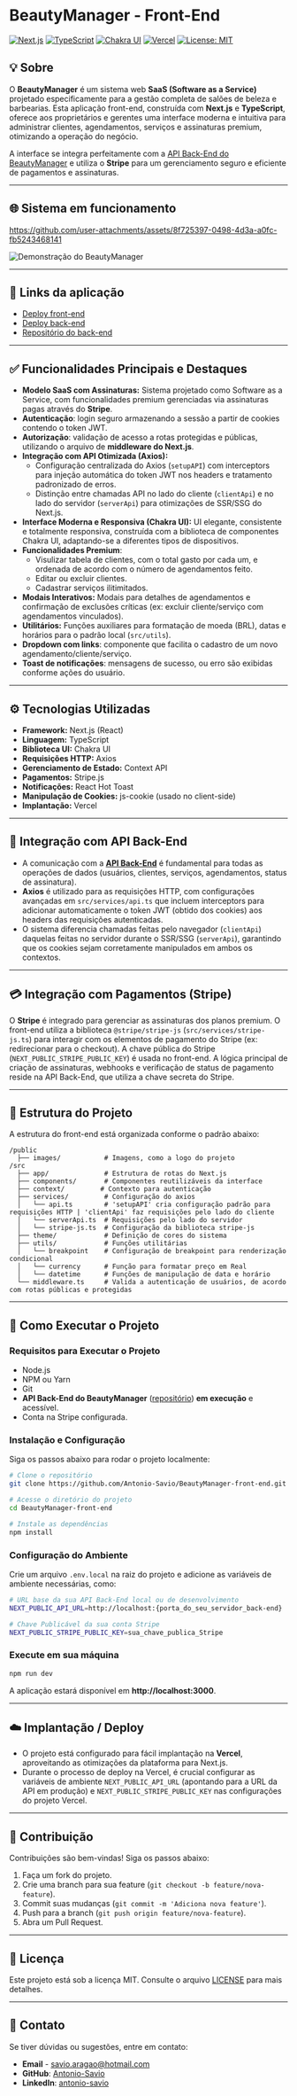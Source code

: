 # **BeautyManager - Front-End**

[![Next.js](https://img.shields.io/badge/Next.js-000000?style=flat&logo=nextdotjs&logoColor=white)](https://nextjs.org/)
[![TypeScript](https://img.shields.io/badge/TypeScript-3178C6.svg?style=flat&logo=typescript&logoColor=white)](https://www.typescriptlang.org/)
[![Chakra UI](https://img.shields.io/badge/Chakra_UI-319795?style=flat&logo=chakraui&logoColor=white)](https://chakra-ui.com/)
[![Vercel](https://img.shields.io/badge/Vercel-000000.svg?style=flat&logo=vercel&logoColor=white)](https://vercel.com/)
[![License: MIT](https://img.shields.io/badge/License-MIT-yellow.svg)](https://opensource.org/licenses/MIT)

## 💡 **Sobre**
O **BeautyManager** é um sistema web **SaaS (Software as a Service)** projetado especificamente para a gestão completa de salões de beleza e barbearias. Esta aplicação front-end, construída com **Next.js** e **TypeScript**, oferece aos proprietários e gerentes uma interface moderna e intuitiva para administrar clientes, agendamentos, serviços e assinaturas premium, otimizando a operação do negócio.

A interface se integra perfeitamente com a [API Back-End do BeautyManager](https://github.com/Antonio-Savio/BeautyManager-back-end) e utiliza o **Stripe** para um gerenciamento seguro e eficiente de pagamentos e assinaturas.

---
## 🌐 **Sistema em funcionamento**

https://github.com/user-attachments/assets/8f725397-0498-4d3a-a0fc-fb5243468141

<img src="./public/images/beauty-manager.gif" alt="Demonstração do BeautyManager">

---

## 🔗 **Links da aplicação**
- [Deploy front-end](https://beauty-manager-front-end.vercel.app/)
- [Deploy back-end](https://beauty-manager-back-end.vercel.app/)
- [Repositório do back-end](https://github.com/Antonio-Savio/BeautyManager-back-end)

---

## ✅ **Funcionalidades Principais e Destaques**
- **Modelo SaaS com Assinaturas:** Sistema projetado como Software as a Service, com funcionalidades premium gerenciadas via assinaturas pagas através do **Stripe**.
- **Autenticação**: login seguro armazenando a sessão a partir de cookies contendo o token JWT.
- **Autorização**: validação de acesso a rotas protegidas e públicas, utilizando o arquivo de **middleware do Next.js**. 
- **Integração com API Otimizada (Axios):**
    - Configuração centralizada do Axios (`setupAPI`) com interceptors para injeção automática do token JWT nos headers e tratamento padronizado de erros.
    - Distinção entre chamadas API no lado do cliente (`clientApi`) e no lado do servidor (`serverApi`) para otimizações de SSR/SSG do Next.js.
- **Interface Moderna e Responsiva (Chakra UI):** UI elegante, consistente e totalmente responsiva, construída com a biblioteca de componentes Chakra UI, adaptando-se a diferentes tipos de dispositivos.
- **Funcionalidades Premium**:
    - Visulizar tabela de clientes, com o total gasto por cada um, e ordenada de acordo com o número de agendamentos feito.
    - Editar ou excluir clientes.
    - Cadastrar serviços ilitimitados.
- **Modais Interativos:** Modais para detalhes de agendamentos e confirmação de exclusões críticas (ex: excluir cliente/serviço com agendamentos vinculados).
- **Utilitários:** Funções auxiliares para formatação de moeda (BRL), datas e horários para o padrão local (`src/utils`).
- **Dropdown com links**: componente que facilita o cadastro de um novo agendamento/cliente/serviço.
- **Toast de notificações**: mensagens de sucesso, ou erro são exibidas conforme ações do usuário.

---

## ⚙️ **Tecnologias Utilizadas**
*   **Framework:** Next.js (React)
*   **Linguagem:** TypeScript
*   **Biblioteca UI:** Chakra UI
*   **Requisições HTTP:** Axios
*   **Gerenciamento de Estado:** Context API
*   **Pagamentos:** Stripe.js
*   **Notificações:** React Hot Toast
*   **Manipulação de Cookies:** js-cookie (usado no client-side)
*   **Implantação:** Vercel

---

## 🔌 **Integração com API Back-End**
- A comunicação com a [**API Back-End**](https://github.com/Antonio-Savio/BeautyManager-back-end) é fundamental para todas as operações de dados (usuários, clientes, serviços, agendamentos, status de assinatura).
- **Axios** é utilizado para as requisições HTTP, com configurações avançadas em `src/services/api.ts` que incluem interceptors para adicionar automaticamente o token JWT (obtido dos cookies) aos headers das requisições autenticadas.
- O sistema diferencia chamadas feitas pelo navegador (`clientApi`) daquelas feitas no servidor durante o SSR/SSG (`serverApi`), garantindo que os cookies sejam corretamente manipulados em ambos os contextos.

---

## 💳 **Integração com Pagamentos (Stripe)**
O **Stripe** é integrado para gerenciar as assinaturas dos planos premium.
O front-end utiliza a biblioteca `@stripe/stripe-js` (`src/services/stripe-js.ts`) para interagir com os elementos de pagamento do Stripe (ex: redirecionar para o checkout).
A chave pública do Stripe (`NEXT_PUBLIC_STRIPE_PUBLIC_KEY`) é usada no front-end.
A lógica principal de criação de assinaturas, webhooks e verificação de status de pagamento reside na API Back-End, que utiliza a chave secreta do Stripe.

---

## 📁 **Estrutura do Projeto**
A estrutura do front-end está organizada conforme o padrão abaixo:

```
/public
  ├── images/           # Imagens, como a logo do projeto
/src
  ├── app/              # Estrutura de rotas do Next.js
  ├── components/       # Componentes reutilizáveis da interface
  ├── context/         # Contexto para autenticação
  ├── services/         # Configuração do axios
  │   └── api.ts        # 'setupAPI' cria configuração padrão para requisições HTTP | 'clientApi' faz requisições pelo lado do cliente
  │   └── serverApi.ts  # Requisições pelo lado do servidor
  │   └── stripe-js.ts  # Configuração da biblioteca stripe-js
  ├── theme/            # Definição de cores do sistema
  ├── utils/            # Funções utilitárias
  │   └── breakpoint    # Configuração de breakpoint para renderização condicional
  │   └── currency      # Função para formatar preço em Real
  │   └── datetime      # Funções de manipulação de data e horário
  └── middleware.ts     # Valida a autenticação de usuários, de acordo com rotas públicas e protegidas
```

---

## 🚀 **Como Executar o Projeto**

### **Requisitos para Executar o Projeto**
- Node.js
- NPM ou Yarn
- Git
- **API Back-End do BeautyManager** ([repositório](https://github.com/Antonio-Savio/BeautyManager-back-end)) **em execução** e acessível.
- Conta na Stripe configurada.

### **Instalação e Configuração**
Siga os passos abaixo para rodar o projeto localmente:

```bash
# Clone o repositório
git clone https://github.com/Antonio-Savio/BeautyManager-front-end.git

# Acesse o diretório do projeto
cd BeautyManager-front-end

# Instale as dependências
npm install
```

### **Configuração do Ambiente**
Crie um arquivo `.env.local` na raiz do projeto e adicione as variáveis de ambiente necessárias, como:

```bash
# URL base da sua API Back-End local ou de desenvolvimento
NEXT_PUBLIC_API_URL=http://localhost:{porta_do_seu_servidor_back-end}

# Chave Publicável da sua conta Stripe
NEXT_PUBLIC_STRIPE_PUBLIC_KEY=sua_chave_publica_Stripe
```

### **Execute em sua máquina**

```bash
npm run dev
```
A aplicação estará disponível em **http://localhost:3000**.

---
## ☁️ **Implantação / Deploy**
- O projeto está configurado para fácil implantação na **Vercel**, aproveitando as otimizações da plataforma para Next.js.
- Durante o processo de deploy na Vercel, é crucial configurar as variáveis de ambiente `NEXT_PUBLIC_API_URL` (apontando para a URL da API em produção) e `NEXT_PUBLIC_STRIPE_PUBLIC_KEY` nas configurações do projeto Vercel.

---

## 🤝 **Contribuição**
Contribuições são bem-vindas! Siga os passos abaixo:
1. Faça um fork do projeto.
2. Crie uma branch para sua feature (`git checkout -b feature/nova-feature`).
3. Commit suas mudanças (`git commit -m 'Adiciona nova feature'`).
4. Push para a branch (`git push origin feature/nova-feature`).
5. Abra um Pull Request.

---

## 📄 **Licença**
Este projeto está sob a licença MIT. Consulte o arquivo [LICENSE](LICENSE) para mais detalhes.

---

## 📧 **Contato**
Se tiver dúvidas ou sugestões, entre em contato:
- **Email** - [savio.aragao@hotmail.com](mailto:savio.aragao@hotmail.com)
- **GitHub**: [Antonio-Savio](https://github.com/Antonio-Savio)
- **LinkedIn**: [antonio-savio](https://www.linkedin.com/in/antonio-savio)
